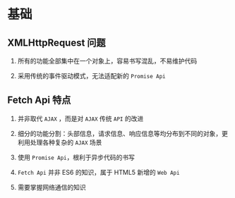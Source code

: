 # 基础

## XMLHttpRequest 问题

1.  所有的功能全部集中在一个对象上，容易书写混乱，不易维护代码

2.  采用传统的事件驱动模式，无法适配新的 `Promise Api`

## Fetch Api 特点

1.  并非取代 `AJAX` ，而是对 `AJAX` 传统 `API` 的改进

2.  细分的功能分割：头部信息，请求信息、响应信息等均分布到不同的对象，更利用处理各种复杂的 `AJAX` 场景

3.  使用 `Promise Api`，根利于异步代码的书写

4.  `Fetch Api` 并非 ES6 的知识，属于 HTML5 新增的 `Web Api`

5.  需要掌握网络通信的知识
